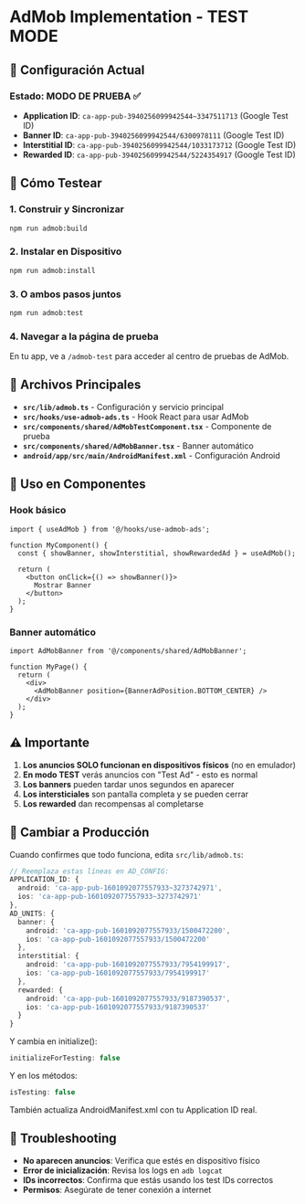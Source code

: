 # AdMob Implementation - TEST MODE

## 🚀 Configuración Actual

### Estado: MODO DE PRUEBA ✅
- **Application ID**: `ca-app-pub-3940256099942544~3347511713` (Google Test ID)
- **Banner ID**: `ca-app-pub-3940256099942544/6300978111` (Google Test ID) 
- **Interstitial ID**: `ca-app-pub-3940256099942544/1033173712` (Google Test ID)
- **Rewarded ID**: `ca-app-pub-3940256099942544/5224354917` (Google Test ID)

## 📱 Cómo Testear

### 1. Construir y Sincronizar
```bash
npm run admob:build
```

### 2. Instalar en Dispositivo
```bash
npm run admob:install
```

### 3. O ambos pasos juntos
```bash
npm run admob:test
```

### 4. Navegar a la página de prueba
En tu app, ve a `/admob-test` para acceder al centro de pruebas de AdMob.

## 🔧 Archivos Principales

- **`src/lib/admob.ts`** - Configuración y servicio principal
- **`src/hooks/use-admob-ads.ts`** - Hook React para usar AdMob
- **`src/components/shared/AdMobTestComponent.tsx`** - Componente de prueba
- **`src/components/shared/AdMobBanner.tsx`** - Banner automático
- **`android/app/src/main/AndroidManifest.xml`** - Configuración Android

## 🎯 Uso en Componentes

### Hook básico
```tsx
import { useAdMob } from '@/hooks/use-admob-ads';

function MyComponent() {
  const { showBanner, showInterstitial, showRewardedAd } = useAdMob();
  
  return (
    <button onClick={() => showBanner()}>
      Mostrar Banner
    </button>
  );
}
```

### Banner automático
```tsx
import AdMobBanner from '@/components/shared/AdMobBanner';

function MyPage() {
  return (
    <div>
      <AdMobBanner position={BannerAdPosition.BOTTOM_CENTER} />
    </div>
  );
}
```

## ⚠️ Importante

1. **Los anuncios SOLO funcionan en dispositivos físicos** (no en emulador)
2. **En modo TEST** verás anuncios con "Test Ad" - esto es normal
3. **Los banners** pueden tardar unos segundos en aparecer
4. **Los intersticiales** son pantalla completa y se pueden cerrar
5. **Los rewarded** dan recompensas al completarse

## 🔄 Cambiar a Producción

Cuando confirmes que todo funciona, edita `src/lib/admob.ts`:

```typescript
// Reemplaza estas líneas en AD_CONFIG:
APPLICATION_ID: {
  android: 'ca-app-pub-1601092077557933~3273742971',
  ios: 'ca-app-pub-1601092077557933~3273742971'
},
AD_UNITS: {
  banner: {
    android: 'ca-app-pub-1601092077557933/1500472200',
    ios: 'ca-app-pub-1601092077557933/1500472200'
  },
  interstitial: {
    android: 'ca-app-pub-1601092077557933/7954199917', 
    ios: 'ca-app-pub-1601092077557933/7954199917'
  },
  rewarded: {
    android: 'ca-app-pub-1601092077557933/9187390537',
    ios: 'ca-app-pub-1601092077557933/9187390537'
  }
}
```

Y cambia en initialize():
```typescript
initializeForTesting: false
```

Y en los métodos:
```typescript
isTesting: false
```

También actualiza AndroidManifest.xml con tu Application ID real.

## 🐛 Troubleshooting

- **No aparecen anuncios**: Verifica que estés en dispositivo físico
- **Error de inicialización**: Revisa los logs en `adb logcat`
- **IDs incorrectos**: Confirma que estás usando los test IDs correctos
- **Permisos**: Asegúrate de tener conexión a internet
